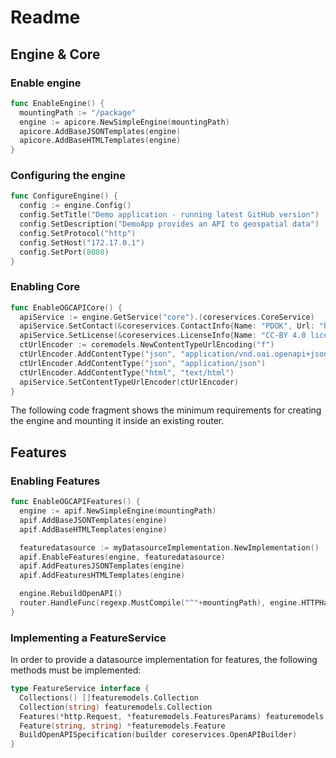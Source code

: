 # Readme

## Engine & Core

### Enable engine

```go
func EnableEngine() {
  mountingPath := "/package"
  engine := apicore.NewSimpleEngine(mountingPath)
  apicore.AddBaseJSONTemplates(engine)
  apicore.AddBaseHTMLTemplates(engine)
}
```

### Configuring the engine

```go
func ConfigureEngine() {
  config := engine.Config()
  config.SetTitle("Demo application - running latest GitHub version")
  config.SetDescription("DemoApp provides an API to geospatial data")
  config.SetProtocol("http")
  config.SetHost("172.17.0.1")
  config.SetPort(8080)
}
```

### Enabling Core

```go
func EnableOGCAPICore() {
  apiService := engine.GetService("core").(coreservices.CoreService)
  apiService.SetContact(&coreservices.ContactInfo{Name: "PDOK", Url: "https://pdok.nl/contact"})
  apiService.SetLicense(&coreservices.LicenseInfo{Name: "CC-BY 4.0 license", Url: "https://creativecommons.org/licenses/by/4.0/"})
  ctUrlEncoder := coremodels.NewContentTypeUrlEncoding("f")
  ctUrlEncoder.AddContentType("json", "application/vnd.oai.openapi+json;version=3.0")
  ctUrlEncoder.AddContentType("json", "application/json")
  ctUrlEncoder.AddContentType("html", "text/html")
  apiService.SetContentTypeUrlEncoder(ctUrlEncoder)
}
```

The following code fragment shows the minimum requirements for creating the engine and mounting it inside an existing router.

## Features

### Enabling Features
```go
func EnableOGCAPIFeatures() {
  engine := apif.NewSimpleEngine(mountingPath)
  apif.AddBaseJSONTemplates(engine)
  apif.AddBaseHTMLTemplates(engine)

  featuredatasource := myDatasourceImplementation.NewImplementation()
  apif.EnableFeatures(engine, featuredatasource)
  apif.AddFeaturesJSONTemplates(engine)
  apif.AddFeaturesHTMLTemplates(engine)

  engine.RebuildOpenAPI()
  router.HandleFunc(regexp.MustCompile("^"+mountingPath), engine.HTTPHandler)
}
```

### Implementing a FeatureService
In order to provide a datasource implementation for features, the following methods must be implemented:

```go
type FeatureService interface {
  Collections() []featuremodels.Collection
  Collection(string) featuremodels.Collection
  Features(*http.Request, *featuremodels.FeaturesParams) featuremodels.Features
  Feature(string, string) *featuremodels.Feature
  BuildOpenAPISpecification(builder coreservices.OpenAPIBuilder)
}
```
